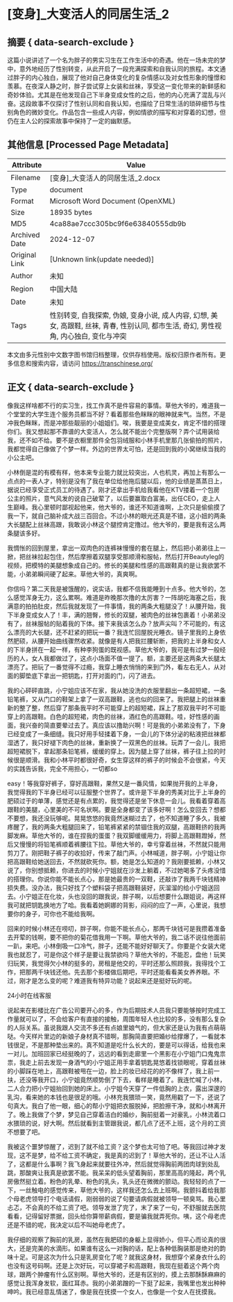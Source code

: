 # [变身]_大变活人的同居生活_2



## 摘要  { data-search-exclude }

<!-- tcd_abstract -->
这篇小说讲述了一个名为胖子的男实习生在工作生活中的奇遇。他在一场未完的梦中，意外地经历了性别转变，从此开启了一段充满探索和自我认同的旅程。本文通过胖子的内心独白，展现了他对自己身体变化的复杂情感以及对女性形象的憧憬和羡慕。在夜深人静之时，胖子尝试穿上女装和丝袜，享受这一变化带来的新鲜感和奇妙体验。尤其是在他发现自己下半身变成女性的之后，他的内心充满了混乱与兴奋。这段故事不仅探讨了性别认同和自我认知，也描绘了日常生活的琐碎细节与性别角色的微妙变化。作品包含一些成人内容，例如情欲的描写和对穿着的幻想，但仍在主人公的探索故事中保持了一定的幽默感。

<!-- tcd_abstract_end -->

## 其他信息 [Processed Page Metadata]

| Attribute       | Value                                  |
|-----------------|----------------------------------------|
| Filename        | [变身]_大变活人的同居生活_2.docx                             |
| Type            | document                                 |
| Format          | Microsoft Word Document (OpenXML)                               |
| Size            | 18935 bytes                           |
| MD5             | 4ca88ae7ccc305bc9f6e63840555db9b                                  |
| Archived Date   | 2024-12-07                             |
| Original Link   | [Unknown link(update needed)]                         |
| Author          | 未知                               |
| Region          | 中国大陆                               |
| Date            | 未知                                 |
| Tags            | 性别转变, 自我探索, 伪娘, 变身小说, 成人内容, 幻想, 美女, 高跟鞋, 丝袜, 青春, 性别认同, 都市生活, 奇幻, 男性视角, 内心独白, 变化与冲突                                 |

本文由多元性别中文数字图书馆归档整理，仅供存档使用。版权归原作者所有。更多信息和搜索内容，请访问 <https://transchinese.org/>


## 正文 { data-search-exclude }

<!-- tcd_main_text -->
像我这样啥都不行的实习生，找工作真不是件容易的事情。草他大爷的，难道我一个堂堂的大学生连个服务员都当不好？看着那些色眯眯的眼神就来气。当然，不是冲我色眯眯，而是冲那些靓丽的小姐姐们。唉，我要是变成美女，肯定不惜的搭理你们。我又想起那不靠谱的大变活人，怎么就不能出个完整版啊？弄个试用装给我，还不如不给。要不是衣橱里那件全包羽绒服和小林手机里那几张偷拍的照片，我都觉得自己像做了个梦一样。外边的世界太可怕，还是回到我的小窝继续当我的小公主吧。

小林倒是混的有模有样，他本来专业能力就比较突出，人也机灵，再加上有那么一点点的一表人才，特别是没有了我在单位给他拖后腿以后，他的业绩是蒸蒸日上，据说已经享受正式员工的待遇了。刚才还拿出手机给我看他在KTV搂着一个包房公主的照片，意气风发的说自己破荤了，以后要赢取白富美，出任CEO，走上人生巅峰。我心里顿时鄙视起他来，他大爷的，谁还不知道谁啊，上次只是偷偷摸了我一下，就自己脑补成大战三百回合。不过小林的眼光还真是不错，这小妞的两条大长腿配上丝袜高跟，我敢说小林这个腿控肯定撸过。他大爷的，要是我有这么两条腿该多好。

我惆怅的回到屋里，拿出一双肉色的连裤袜慢慢的套在腿上，然后把小弟弟往上一掀，把丝袜拉起包住，然后摩擦着双腿享受那顺滑和服帖，然后打开Beautyleg的视频，把模特的美腿想象成自己的。修长的美腿和性感的高跟鞋真的是让我欲罢不能，小弟弟瞬间硬了起来。草他大爷的，真爽啊。

你信吗？第二天我是被饿醒的，说实话，我都不信我能睡到十点多。他大爷的，怎么感觉浑身无力，这么累啊。难道是昨晚那次撸的太厉害？一阵胡吃海塞之后，我满意的拍拍肚皮，然后我就发现了一件事情，我的两条大粗腿没了！从腰开始，我下半身变成女人了！丰，满的翘臀，修长的双腿，被肉色的丝袜包裹着！小弟弟没有了，丝袜服帖的贴着我的下体。接下来我该怎么办？放声尖叫？不可能的，有这么漂亮的大长腿，还不赶紧的把玩一番？我连忙回屋脱光睡衣。镜子里我的上身依然肥硕，从腰开始曲线骤然收紧。就像是有人把我拦腰斩断，把我的上半身和女人的下半身拼在一起一样，有种李狗蛋的既视感。草他大爷的，我可是有过梦一般经历的人，女人我都做过了，这点小场面不值一提了。额，主要还是这两条大长腿太漂亮了。把玩了一番觉得不过瘾，我穿上睡衣悄悄的来到门外，看左右无人，从对面的脚垫底下拿出一把钥匙，打开对面的门，闪了进去。

我的心砰砰直跳，小宁姐应该不在家，我从她没洗的衣服里翻出一条超短裙，一条铅笔裤，又从门口的鞋架上拿了一双高跟鞋，逃也似的回来了。我把腿上的丝袜重新的整了整，然后穿了那条我平时不可能穿上的超短裙，踩上了那双我平时不可能穿上的高跟鞋。白色的超短裙，肉色的丝袜，酒红色的高跟鞋。哇，好性感的画面，我兴奋的简直要晕过去了。真应该以撸助兴啊！可是我的小弟弟没有了，下身已经变成了一条细缝。我只好用手轻揉着下身，一会儿的下体分泌的粘液把丝袜都湿透了，我只好褪下肉色的丝袜，重新换了一双黑色的丝袜。玩弄了一会儿，我把超短裙脱下，拿起那条铅笔裤，缓缓的穿上。因为腿上穿了丝袜，裤子往上拉的时候很是顺滑。我和小林平时都很好奇，女生穿这样的裤子的时候会不会很紧，今天的实践告诉我，完全不用担心，一切都so

easy！等我穿好裤子，穿好高跟鞋，果然又是一番风情，如果抛开我的上半身，我觉得我的下半身已经可以征服整个世界了。或许是下半身的秀美对比于上半身的肥硕过于的单薄，感觉还是有点累的，我觉得还是坐下休息一会儿。我看着穿着高跟鞋的美腿，心里美的不可名状啊。要是全身都变了该多好啊！怎么变回去？想都不要想，我还没玩够呢。晃晃悠悠的我竟然迷糊过去了，也不知道睡了多久，我被疼醒了，我的两条大粗腿回来了，铅笔裤紧紧的禁锢住我的双腿，高跟鞋挤的我两脚发麻。草他大爷的，谁在捏我的蛋蛋？我双脚缓缓用力，将脚上高跟鞋蹬掉，然后又慢慢的将铅笔裤顺着裤腰往下拉。草他大爷的，幸亏穿着丝袜，不然就只能用剪刀了。刚把鞋子裤子的收拾好，传来了敲门声。小林喊道，胖子啊，小宁姐让你把高跟鞋给她送回去，不然就砍死你。额，她是怎么知道的？我刚要抵赖，小林又说了，你别想抵赖，你进去的时候小宁姐就在沙发上躺着，不过她喝多了头疼没惜的搭理你。你说你能不能长点心，那是她最贵的一双鞋，还敲诈了我两千块钱精神损失费。没办法，我只好找了个塑料袋子把高跟鞋装好，灰溜溜的给小宁姐送回去。小宁姐正在化妆，头也没回的跟我说，胖子啊，以后想要什么跟姐说，再这样我可就把钥匙换地方了哈。我看着她婀娜的背影，闷闷的应了一声，心里说，我想要你的身子，可你也不能给我啊。

回来的时候小林还在唠叨，胖子啊，你能不能长点心，那两千块钱可是我攒着准备去开荤的钱啊，要不把你的菊花借我用一下啊。草他大爷的，我二话不说往他面前一趴，来吧。小林倒吸一口冷气，胖子，还能不能好好聊天了。你要是个女装大佬我也就忍了，可是你这个样子是要让我禁欲吗？草他大爷的，不能忍，盘他！玩笑归玩笑，我觉得欠小林的挺多的，房租是他交的，平时还那么照顾我，我得找个工作，把那两千块钱还他。先去那个影楼做后期吧，平时还能看看美女养养眼。不过，刚才是怎么变的呢？难道我有特异功能？说起来还是挺好玩的呢。

 24小时在线客服

说起来在影楼比在广告公司要开心的多，作为后期技术人员我只要能够按时完成工作量就可以了，不会给客户有直接的接触，周围年轻人也比较的多，没有那么复杂的人际关系。虽说我跟人交流不多还有点娘里娘气的，但大家还是认为我有点萌萌哒。今天样片里边的新娘子身材真不错啊，那胸简直要把婚纱给撑爆了，一看就本钱很足，不是那种垫出来的。真不知道是吃什么长大的，要是可以得话，给我也来一对儿。加班回家已经挺晚的了，远远的看到走廊里一个黑影在小宁姐门口鬼鬼祟祟，我走上前去发现一身酒气的小宁姐正用手拿着钥匙晃悠着找锁眼呢，穿着丝袜的小脚踩在地上，高跟鞋被甩在一边，脸上的妆已经花的的不像样了，我上前一扶，还没等我开口，小宁姐竟然顺势倒了下去，看样是睡着了。我连忙喊了小林，二人合力把小宁姐抬回到她的床上。小宁姐今天穿了一件低胸的上衣，露出深邃的乳沟，看来她的本钱也是很足的哦。小林充我猥琐一笑，竟然用戳了一下，还说了句真大。我白了他一眼，细心的帮小宁姐把衣服脱掉，把脸擦干净，就和小林离开了。晚上我做了个梦，梦见自己穿着洁白的婚纱，胸前挺着一对豪乳，小林流着口水猥琐的说，好大啊。然后就看到主管跟我说，都几点了还不上班，这个月的工资不想要了吧。

我被这个噩梦惊醒了，迟到了就不给工资？这个梦也太可怕了吧。等我回过神才发现，这不是梦，给不给工资不确定，我是真的迟到了！草他大爷的，还让不让人活了，这都是什么事啊？我飞身起来就要往外冲，然后就觉得胸前两团肉球到处乱跳，那酸爽让我真是欲罢不能。我呆呆的低头望着胸前，那里高高的隆起，两个乳房傲然挺立着。粉色的乳晕、粉色的乳头，乳头还在微微的颤动。我轻轻的点了一下，一丝触电的感觉传来，草他大爷的，这样我还怎么去上班啊。我颤抖着给我那个母老虎领导打个电话请假，刚弱弱的说了句要请病假就被领导一顿臭骂。我心里忐忑，不会真的不给工资了吧。领导发泄了完了，末了来了一句，不舒服就去医院看看，记得留好票据，回头给你算带薪病假，要是骗我就弄死你。咦，这个母老虎还是不错的呢，我决定以后不叫她母老虎了。

我仔细的观察了胸前的乳房，虽然在我肥硕的身躯上显得娇小，但平心而论真的很大，还是完美的水滴形。如果谁有这么一对胸的话，配上各种低胸装那是绝对的韵味十足。可是这次为什么只是乳房变化了呢？就我这身材，我想穿个紧身衣什么的也没有这号码啊。还是上次好玩，可以穿裙子和高跟鞋，我现在挺着这个两个肉球，跟两个肿瘤有什么区别啊。草他大爷的，还是有区别的，摸上去那酥酥麻麻的感觉让我浑身发软，面红耳赤。我的小弟弟蹭的一下挺了起来，我嘴里也发出种种呻吟。我已经意乱情迷了，像是我在抚摸一个女人，也像是一个女人在抚摸我。
<!-- tcd_main_text_end -->

